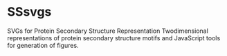 SSsvgs
======

SVGs for Protein Secondary Structure Representation
Twodimensional representations of protein secondary structure motifs and JavaScript tools for generation of figures.
